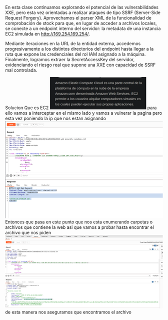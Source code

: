 En esta clase continuamos explorando el potencial de las vulnerabilidades XXE, pero esta vez orientadas a realizar ataques de tipo SSRF (Server-Side Request Forgery). Aprovechamos el parser XML de la funcionalidad de comprobación de stock para que, en lugar de acceder a archivos locales, se conecte a un endpoint interno del servidor: la metadata de una instancia EC2 simulada en http://169.254.169.254/.

Mediante iteraciones en la URL de la entidad externa, accedemos progresivamente a los distintos directorios del endpoint hasta llegar a la ruta que expone las credenciales del rol IAM asignado a la máquina. Finalmente, logramos extraer la SecretAccessKey del servidor, evidenciando el riesgo real que supone una XXE con capacidad de SSRF mal controlada.

Solucion
Que es EC2
![Pasted_image_20250730192315.png](Imagenes/Pasted_image_20250730192315.png)
para ello vamos a interceptar en el mismo lado y vamos  a vulnerar la pagina pero esta vez poniendo la ip que nos estan asignando
![Pasted_image_20250730193449.png](Imagenes/Pasted_image_20250730193449.png)
Entonces que pasa en este punto que nos esta enumerando carpetas o archivos que contiene la web asi que vamos a probar hasta encontrar el archivo que nos piden
![Pasted_image_20250730193644.png](Imagenes/Pasted_image_20250730193644.png)
de esta manera nos aseguramos que encontramos el archivo
